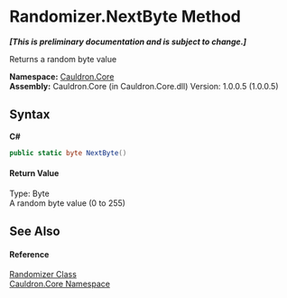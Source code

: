 # Randomizer.NextByte Method 
 _**\[This is preliminary documentation and is subject to change.\]**_

Returns a random byte value

**Namespace:**&nbsp;<a href="N_Cauldron_Core">Cauldron.Core</a><br />**Assembly:**&nbsp;Cauldron.Core (in Cauldron.Core.dll) Version: 1.0.0.5 (1.0.0.5)

## Syntax

**C#**<br />
``` C#
public static byte NextByte()
```


#### Return Value
Type: Byte<br />A random byte value (0 to 255)

## See Also


#### Reference
<a href="T_Cauldron_Core_Randomizer">Randomizer Class</a><br /><a href="N_Cauldron_Core">Cauldron.Core Namespace</a><br />